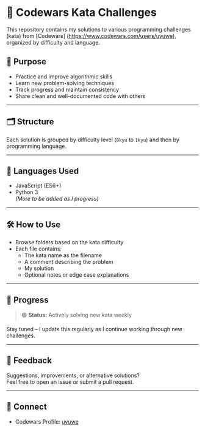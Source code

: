 # 📘 Codewars Kata Challenges

This repository contains my solutions to various programming challenges (kata) from [Codewars] (https://www.codewars.com/users/uyuwe), organized by difficulty and language.

## 🚀 Purpose

- Practice and improve algorithmic skills
- Learn new problem-solving techniques
- Track progress and maintain consistency
- Share clean and well-documented code with others

---

## 🗂️ Structure

Each solution is grouped by difficulty level (`8kyu` to `1kyu`) and then by programming language.



---

## 🧠 Languages Used

- JavaScript (ES6+)
- Python 3  
*(More to be added as I progress)*

---

## 🛠️ How to Use

- Browse folders based on the kata difficulty
- Each file contains:
  - The kata name as the filename
  - A comment describing the problem
  - My solution
  - Optional notes or edge case explanations

---

## 📅 Progress

> 🟢 **Status:** Actively solving new kata weekly

Stay tuned – I update this regularly as I continue working through new challenges.

---

## 📩 Feedback

Suggestions, improvements, or alternative solutions?  
Feel free to open an issue or submit a pull request.

---

## 🔗 Connect

- Codewars Profile: [uyuwe](https://www.codewars.com/users/uyuwe)
